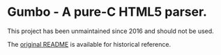 Gumbo - A pure-C HTML5 parser.
============

This project has been unmaintained since 2016 and should not be used.

The [original README](original-README.md) is available for historical reference.